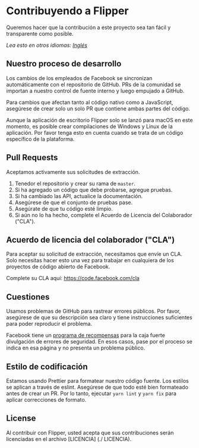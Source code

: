 # Contribuyendo a Flipper

Queremos hacer que la contribución a este proyecto sea tan fácil y transparente como
posible.

*Lea esto en otros idiomas: [Inglés](CONTRIBUTING.md)*

## Nuestro proceso de desarrollo

Los cambios de los empleados de Facebook se sincronizan automáticamente con el repositorio de GitHub.
PRs de la comunidad se importan a nuestro control de fuente interno y luego
empujado a GitHub.

Para cambios que afectan tanto al código nativo como a JavaScript, asegúrese de crear solo
un solo PR que contiene ambas partes del código.

Aunque la aplicación de escritorio Flipper solo se lanzó para macOS en este momento, es
posible crear compilaciones de Windows y Linux de la aplicación. Por favor tenga esto en cuenta
cuando se trata de un código específico de la plataforma.

## Pull Requests

Aceptamos activamente sus solicitudes de extracción.

1. Tenedor el repositorio y crear su rama de `master`.
2. Si ha agregado un código que debe probarse, agregue pruebas.
3. Si ha cambiado las API, actualice la documentación.
4. Asegúrese de que el conjunto de pruebas pase.
5. Asegúrate de que tu código esté limpio.
6. Si aún no lo ha hecho, complete el Acuerdo de Licencia del Colaborador ("CLA").

## Acuerdo de licencia del colaborador ("CLA")

Para aceptar su solicitud de extracción, necesitamos que envíe un CLA. Solo necesitas
hacer esto una vez para trabajar en cualquiera de los proyectos de código abierto de Facebook.

Complete su CLA aquí: <https://code.facebook.com/cla>

## Cuestiones

Usamos problemas de GitHub para rastrear errores públicos. Por favor, asegúrese de que su descripción sea
claro y tiene instrucciones suficientes para poder reproducir el problema.

Facebook tiene un [programa de recompensas](https://www.facebook.com/whitehat/) para la caja fuerte
divulgación de errores de seguridad. En esos casos, pase por el proceso
se indica en esa página y no presenta un problema público.

## Estilo de codificación

Estamos usando Prettier para formatear nuestro código fuente. Los estilos se aplican a través de
eslint. Asegúrese de que todo esté bien formateado antes de crear un PR. Por lo tanto,
ejecutar `yarn lint` y `yarn fix` para aplicar correcciones de formato.

## License

Al contribuir con Flipper, usted acepta que sus contribuciones serán licenciadas
en el archivo [LICENCIA] (./ LICENCIA).
